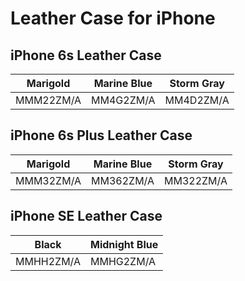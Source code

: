 # Leather Case for iPhone

## iPhone 6s Leather Case

| Marigold | Marine Blue | Storm Gray |
|-----|-----|-----|
| MMM22ZM/A | MM4G2ZM/A | MM4D2ZM/A |

## iPhone 6s Plus Leather Case

| Marigold | Marine Blue | Storm Gray |
|-----|-----|-----|
| MMM32ZM/A | MM362ZM/A | MM322ZM/A |

## iPhone SE Leather Case

| Black | Midnight Blue |
|-----|-----|
| MMHH2ZM/A | MMHG2ZM/A |

